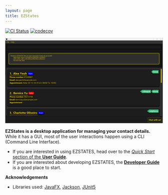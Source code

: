 ```yaml
---
layout: page
title: EZStates
---
```


[![CI Status](https://github.com/se-edu/addressbook-level3/workflows/Java%20CI/badge.svg)](https://github.com/se-edu/addressbook-level3/actions)
[![codecov](https://codecov.io/gh/se-edu/addressbook-level3/branch/master/graph/badge.svg)](https://codecov.io/gh/se-edu/addressbook-level3)

![Ui](images/Ui.png)

**EZStates is a desktop application for managing your contact details.** While it has a GUI, most of the user interactions happen using a CLI (Command Line Interface).

* If you are interested in using EZSTATES, head over to the [_Quick Start_ section of the **User Guide**](UserGuide.md#quick-start).
* If you are interested about developing EZSTATES, the [**Developer Guide**](DeveloperGuide.md) is a good place to start.


**Acknowledgements**

* Libraries used: [JavaFX](https://openjfx.io/), [Jackson](https://github.com/FasterXML/jackson), [JUnit5](https://github.com/junit-team/junit5)
